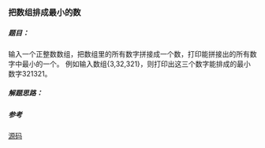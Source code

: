 ### 把数组排成最小的数

##### 题目：

输入一个正整数数组，把数组里的所有数字拼接成一个数，打印能拼接出的所有数字中最小的一个。
例如输入数组{3,32,321}，则打印出这三个数字能排成的最小数字321321。

##### 解题思路：

##### 参考

[源码](./Main.java)